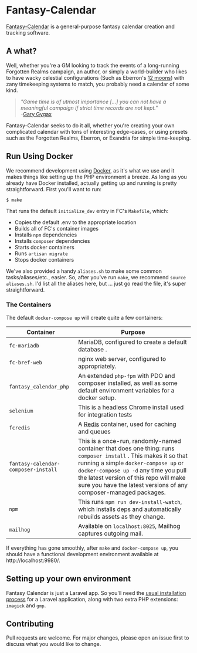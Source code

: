 # Fantasy-Calendar

[Fantasy-Calendar](https://www.fantasy-calendar.com/) is a general-purpose fantasy calendar creation and tracking software.

## A what?
Well, whether you're a GM looking to track the events of a long-running Forgotten Realms campaign, an author, or simply a world-builder who likes to have wacky celestial configurations (Such as Eberron's [12 moons](http://archive.wizards.com/default.asp?x=dnd/ebds/20050307a)) with zany timekeeping systems to match, you probably need a calendar of some kind.

>_"Game time is of utmost importance [...] you can not have a meaningful campaign if strict time records are not kept."_  
-[Gary Gygax](http://www.creightonbroadhurst.com/gygax-on-tracking-time-in-the-campaign/)

Fantasy-Calendar seeks to do it all, whether you're creating your own complicated calendar with tons of interesting edge-cases, or using presets such as the Forgotten Realms, Eberron, or Exandria for simple time-keeping.

## Run Using Docker
We recommend development using [Docker](https://www.docker.com/), as it's what we use and it makes things like setting up the PHP environment a breeze. As long as you already have Docker installed, actually getting up and running is pretty straightforward. First you'll want to run:

```shell
$ make
```

That runs the default `initialize_dev` entry in FC's `Makefile`, which:
- Copies the default .env to the appropriate location
- Builds all of FC's container images
- Installs `npm` dependencies
- Installs `composer` dependencies
- Starts docker containers
- Runs `artisan migrate`
- Stops docker containers

We've also provided a handy `aliases.sh` to make some common tasks/aliases/etc., easier. So, after you've run `make`, we recommend `source aliases.sh`. I'd list all the aliases here, but ... just go read the file, it's super straightforward.

### The Containers
The default `docker-compose up` will create quite a few containers:

|Container|Purpose|
|---|-------|
| `fc-mariadb`| MariaDB, configured to create a default database .|
| `fc-bref-web`                  | nginx web server, configured to appropriately.|
| `fantasy_calendar_php`              | An extended `php-fpm`  with PDO and composer installed, as well as some default environment variables for a docker setup.|
|`selenium` | This is a headless Chrome install used for integration tests |
|`fcredis`| A [Redis](https://redis.io/) container, used for caching and queues |
| `fantasy-calendar-composer-install` | This is a once-run, randomly-named container that does one thing: runs `composer install` . This makes it so that running a simple `docker-compose up`  or `docker-compose up -d`  any time you pull the latest version of this repo will make sure you have the latest versions of any composer-managed packages.|
|`npm`| This runs `npm run dev-install-watch`, which installs deps and automatically rebuilds assets as they change. |
|`mailhog`| Available on `localhost:8025`, Mailhog captures outgoing mail. |


If everything has gone smoothly, after `make` and `docker-compose up`, you should have a functional development environment available at http://localhost:9980/.

## Setting up your own environment
Fantasy Calendar is just a Laravel app. So you'll need the [usual installation process](https://laravel.com/docs/7.x/installation) for a Laravel application, along with two extra PHP extensions: `imagick` and `gmp`.

## Contributing
Pull requests are welcome. For major changes, please open an issue first to discuss what you would like to change.
